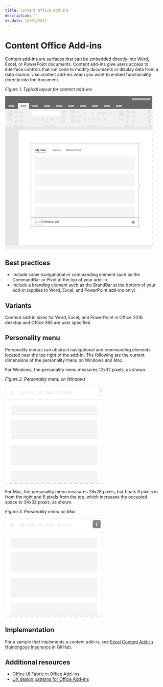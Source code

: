 ```yaml
---
title: Content Office Add-ins
description: ''
ms.date: 12/04/2017
---
```




# Content Office Add-ins

Content add-ins are surfaces that can be embedded directly into Word, Excel, or PowerPoint documents. Content add-ins give users access to interface controls that run code to modify documents or display data from a data source. Use content add-ins when you want to embed functionality directly into the document.  

*Figure 1. Typical layout for content add-ins*

![An example image displaying a typical layout for content add-ins.](../images/overview-with-app-content.png)

## Best practices

- Include some navigational or commanding element such as the CommandBar or Pivot at the top of your add-in.
- Include a branding element such as the BrandBar at the bottom of your add-in (applies to Word, Excel, and PowerPoint add-ins only).

## Variants

Content add-in sizes for Word, Excel, and PowerPoint in Office 2016 desktop and Office 365 are user specified.

## Personality menu

Personality menus can obstruct navigational and commanding elements located near the top right of the add-in. The following are the current dimensions of the personality menu on Windows and Mac.

For Windows, the personality menu measures 12x32 pixels, as shown.

*Figure 2. Personality menu on Windows* 

![Image showing the personality menu on Windows desktop](../images/personality-menu-win.png)


For Mac, the personality menu measures 26x26 pixels, but floats 8 pixels in from the right and 6 pixels from the top, which increases the occupied space to 34x32 pixels, as shown.

*Figure 3. Personality menu on Mac*

![Image showing the personality menu on Mac desktop](../images/personality-menu-mac.png)

## Implementation

For a sample that implements a content add-in, see [Excel Content Add-in Humongous Insurance](https://github.com/OfficeDev/Excel-Content-Add-in-Humongous-Insurance) in GitHub.

## Additional resources

- [Office UI Fabric in Office Add-ins](office-ui-fabric.md) 
- [UX design patterns for Office Add-ins](ux-design-patterns.md)
